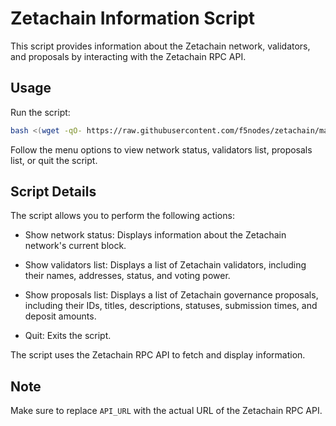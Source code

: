 # Zetachain Information Script

This script provides information about the Zetachain network, validators, and proposals by interacting with the Zetachain RPC API.

## Usage

Run the script:
```bash
bash <(wget -qO- https://raw.githubusercontent.com/f5nodes/zetachain/main/index.sh)
```
Follow the menu options to view network status, validators list, proposals list, or quit the script.

## Script Details

The script allows you to perform the following actions:

- Show network status: Displays information about the Zetachain network's current block.

- Show validators list: Displays a list of Zetachain validators, including their names, addresses, status, and voting power.

- Show proposals list: Displays a list of Zetachain governance proposals, including their IDs, titles, descriptions, statuses, submission times, and deposit amounts.

- Quit: Exits the script.

The script uses the Zetachain RPC API to fetch and display information.

## Note

Make sure to replace `API_URL` with the actual URL of the Zetachain RPC API.
